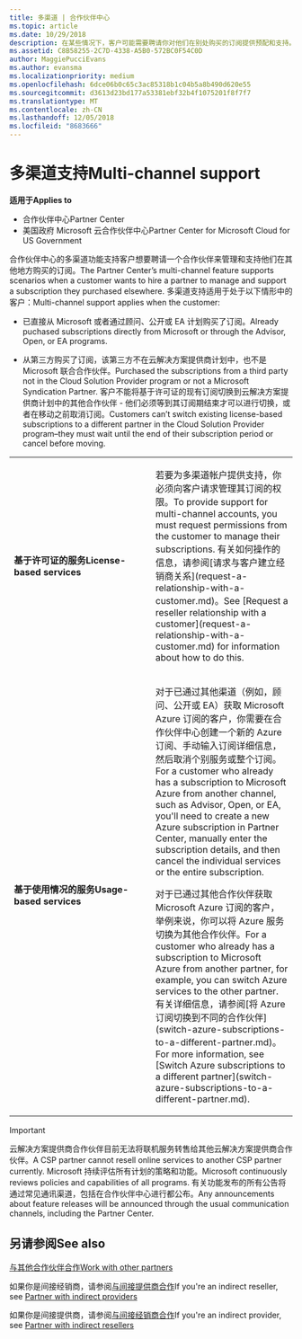 ```yaml
---
title: 多渠道 | 合作伙伴中心
ms.topic: article
ms.date: 10/29/2018
description: 在某些情况下，客户可能需要聘请你对他们在别处购买的订阅提供预配和支持。
ms.assetid: C8B58255-2C7D-4338-A5B0-572BC0F54C0D
author: MaggiePucciEvans
ms.author: evansma
ms.localizationpriority: medium
ms.openlocfilehash: 6dce06b0c65c3ac85318b1c04b5a8b490d620e55
ms.sourcegitcommit: d3613d23bd177a53381ebf32b4f1075201f8f7f7
ms.translationtype: MT
ms.contentlocale: zh-CN
ms.lasthandoff: 12/05/2018
ms.locfileid: "8683666"
---
```

# <a name="multi-channel-support"></a><span data-ttu-id="bc10d-103">多渠道支持</span><span class="sxs-lookup"><span data-stu-id="bc10d-103">Multi-channel support</span></span>

**<span data-ttu-id="bc10d-104">适用于</span><span class="sxs-lookup"><span data-stu-id="bc10d-104">Applies to</span></span>**

-  <span data-ttu-id="bc10d-105">合作伙伴中心</span><span class="sxs-lookup"><span data-stu-id="bc10d-105">Partner Center</span></span>
-  <span data-ttu-id="bc10d-106">美国政府 Microsoft 云合作伙伴中心</span><span class="sxs-lookup"><span data-stu-id="bc10d-106">Partner Center for Microsoft Cloud for US Government</span></span>


<span data-ttu-id="bc10d-107">合作伙伴中心的多渠道功能支持客户想要聘请一个合作伙伴来管理和支持他们在其他地方购买的订阅。</span><span class="sxs-lookup"><span data-stu-id="bc10d-107">The Partner Center’s multi-channel feature supports scenarios when a customer wants to hire a partner to manage and support a subscription they purchased elsewhere.</span></span> <span data-ttu-id="bc10d-108">多渠道支持适用于处于以下情形中的客户：</span><span class="sxs-lookup"><span data-stu-id="bc10d-108">Multi-channel support applies when the customer:</span></span>

-   <span data-ttu-id="bc10d-109">已直接从 Microsoft 或者通过顾问、公开或 EA 计划购买了订阅。</span><span class="sxs-lookup"><span data-stu-id="bc10d-109">Already puchased subscriptions directly from Microsoft or through the Advisor, Open, or EA programs.</span></span>

-   <span data-ttu-id="bc10d-110">从第三方购买了订阅，该第三方不在云解决方案提供商计划中，也不是 Microsoft 联合合作伙伴。</span><span class="sxs-lookup"><span data-stu-id="bc10d-110">Purchased the subscriptions from a third party not in the Cloud Solution Provider program or not a Microsoft Syndication Partner.</span></span> <span data-ttu-id="bc10d-111">客户不能将基于许可证的现有订阅切换到云解决方案提供商计划中的其他合作伙伴 - 他们必须等到其订阅期结束才可以进行切换，或者在移动之前取消订阅。</span><span class="sxs-lookup"><span data-stu-id="bc10d-111">Customers can’t switch existing license-based subscriptions to a different partner in the Cloud Solution Provider program–they must wait until the end of their subscription period or cancel before moving.</span></span>


<table>
<colgroup>
<col width="50%" />
<col width="50%" />
</colgroup>
<tbody>
<tr class="odd">
<td><p><strong><span data-ttu-id="bc10d-112">基于许可证的服务</span><span class="sxs-lookup"><span data-stu-id="bc10d-112">License-based services</span></span></strong></p></td>
<td><p><span data-ttu-id="bc10d-113">若要为多渠道帐户提供支持，你必须向客户请求管理其订阅的权限。</span><span class="sxs-lookup"><span data-stu-id="bc10d-113">To provide support for multi-channel accounts, you must request permissions from the customer to manage their subscriptions.</span></span> <span data-ttu-id="bc10d-114">有关如何操作的信息，请参阅[请求与客户建立经销商关系](request-a-relationship-with-a-customer.md)。</span><span class="sxs-lookup"><span data-stu-id="bc10d-114">See [Request a reseller relationship with a customer](request-a-relationship-with-a-customer.md) for information about how to do this.</span></span></p></td>
</tr>
<tr class="even">
<td><p><strong><span data-ttu-id="bc10d-115">基于使用情况的服务</span><span class="sxs-lookup"><span data-stu-id="bc10d-115">Usage-based services</span></span></strong></p></td>
<td>
<p><span data-ttu-id="bc10d-116">对于已通过其他渠道（例如，顾问、公开或 EA）获取 Microsoft Azure 订阅的客户，你需要在合作伙伴中心创建一个新的 Azure 订阅、手动输入订阅详细信息，然后取消个别服务或整个订阅。</span><span class="sxs-lookup"><span data-stu-id="bc10d-116">For a customer who already has a subscription to Microsoft Azure from another channel, such as Advisor, Open, or EA, you'll need to create a new Azure subscription in Partner Center, manually enter the subscription details, and then cancel the individual services or the entire subscription.</span></span></p>
<p><span data-ttu-id="bc10d-117">对于已通过其他合作伙伴获取 Microsoft Azure 订阅的客户，举例来说，你可以将 Azure 服务切换为其他合作伙伴。</span><span class="sxs-lookup"><span data-stu-id="bc10d-117">For a customer who already has a subscription to Microsoft Azure from another partner, for example, you can switch Azure services to the other partner.</span></span> <span data-ttu-id="bc10d-118">有关详细信息，请参阅[将 Azure 订阅切换到不同的合作伙伴](switch-azure-subscriptions-to-a-different-partner.md)。</span><span class="sxs-lookup"><span data-stu-id="bc10d-118">For more information, see [Switch Azure subscriptions to a different partner](switch-azure-subscriptions-to-a-different-partner.md).</span></span></p>
</td>
</tr>
</tbody>
</table>

> [!IMPORTANT]  
> <span data-ttu-id="bc10d-119">云解决方案提供商合作伙伴目前无法将联机服务转售给其他云解决方案提供商合作伙伴。</span><span class="sxs-lookup"><span data-stu-id="bc10d-119">A CSP partner cannot resell online services to another CSP partner currently.</span></span> <span data-ttu-id="bc10d-120">Microsoft 持续评估所有计划的策略和功能。</span><span class="sxs-lookup"><span data-stu-id="bc10d-120">Microsoft continuously reviews policies and capabilities of all programs.</span></span> <span data-ttu-id="bc10d-121">有关功能发布的所有公告将通过常见通讯渠道，包括在合作伙伴中心进行都公布。</span><span class="sxs-lookup"><span data-stu-id="bc10d-121">Any announcements about feature releases will be announced through the usual communication channels, including the Partner Center.</span></span> 

## <a name="see-also"></a><span data-ttu-id="bc10d-122">另请参阅</span><span class="sxs-lookup"><span data-stu-id="bc10d-122">See also</span></span>

[<span data-ttu-id="bc10d-123">与其他合作伙伴合作</span><span class="sxs-lookup"><span data-stu-id="bc10d-123">Work with other partners</span></span>](work-with-other-partners.md)

<span data-ttu-id="bc10d-124">如果你是间接经销商，请参阅[与间接提供商合作](indirect-reseller-tasks-in-partner-center.md)</span><span class="sxs-lookup"><span data-stu-id="bc10d-124">If you're an indirect reseller, see [Partner with indirect providers](indirect-reseller-tasks-in-partner-center.md)</span></span>

<span data-ttu-id="bc10d-125">如果你是间接提供商，请参阅[与间接经销商合作](indirect-provider-tasks-in-partner-center.md)</span><span class="sxs-lookup"><span data-stu-id="bc10d-125">If you're an indirect provider, see [Partner with indirect resellers](indirect-provider-tasks-in-partner-center.md)</span></span> 

 

 



